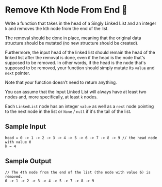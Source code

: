 # Remove Kth Node From End 🌟

Write a function that takes in the head of a Singly Linked List and an integer `k` and removes the kth node from the end of the list.

The removal should be done in place, meaning that the original data structure should be mutated (no new structure should be created).

Furthermore, the input head of the linked list should remain the head of the linked list after the removal is done, even if the head is the node that's supposed to be removed. In other words, if the head is the node that's supposed to be removed, your function should simply mutate its `value` and `next` pointer.

Note that your function doesn't need to return anything.

You can assume that the input Linked List will always have at least two nodes and, more specifically, at least `k` nodes.

Each `LinkedList` node has an integer `value` as well as a `next` node pointing to the next node in the list or `None` / `null` if it's the tail of the list.

## Sample Input
```
head = 0 -> 1 -> 2 -> 3 -> 4 -> 5 -> 6 -> 7 -> 8 -> 9 // the head node with value 0
k = 4

```

## Sample Output
```
// The 4th node from the end of the list (the node with value 6) is removed.
0 -> 1 -> 2 -> 3 -> 4 -> 5 -> 7 -> 8 -> 9

